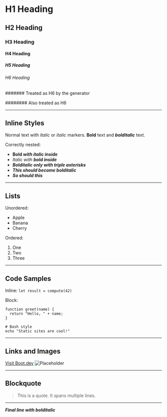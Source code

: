 # H1 Heading

## H2 Heading

### H3 Heading

#### H4 Heading

##### H5 Heading

###### H6 Heading

####### Treated as H6 by the generator

######## Also treated as H6

---

## Inline Styles

Normal text with *italic* or _italic_ markers. 
**Bold** text and ***bolditalic*** text.

Correctly nested:

- **Bold _with italic inside_**
- *Italic with **bold inside***
- ***Bolditalic only with triple asterisks***
- **_This should become bolditalic_**
- _**So should this**_

---

## Lists

Unordered:

- Apple 
- Banana 
- Cherry 

Ordered:

1. One 
2. Two 
3. Three 

---

## Code Samples

Inline: `let result = compute(42)`

Block:

```
function greet(name) {
  return "Hello, " + name;
}
```

```
# Bash style
echo "Static sites are cool!"
```

---

## Links and Images

[Visit Boot.dev](https://www.boot.dev?bannerlord=daxin319) 
![Placeholder](https://http.cat/images/200.jpg)

---

## Blockquote

> This is a quote. 
> It spans multiple lines.

---

***Final line with bolditalic***

